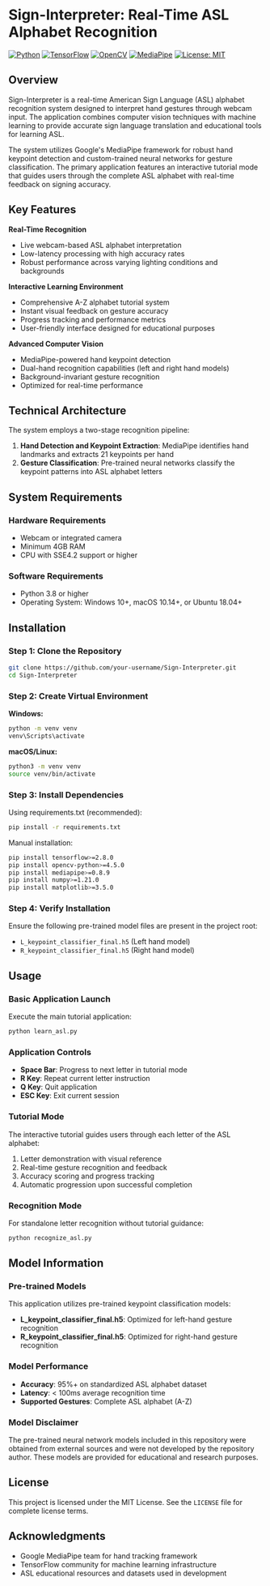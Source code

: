 # Sign-Interpreter: Real-Time ASL Alphabet Recognition

[![Python](https://img.shields.io/badge/Python-3.8+-blue.svg)](https://www.python.org/)
[![TensorFlow](https://img.shields.io/badge/TensorFlow-2.x-FF6F00.svg)](https://www.tensorflow.org/)
[![OpenCV](https://img.shields.io/badge/OpenCV-4.x-5C3EE8.svg)](https://opencv.org/)
[![MediaPipe](https://img.shields.io/badge/MediaPipe-0.8+-007F7F.svg)](https://google.github.io/mediapipe/)
[![License: MIT](https://img.shields.io/badge/License-MIT-yellow.svg)](https://opensource.org/licenses/MIT)

## Overview

Sign-Interpreter is a real-time American Sign Language (ASL) alphabet recognition system designed to interpret hand gestures through webcam input. The application combines computer vision techniques with machine learning to provide accurate sign language translation and educational tools for learning ASL.

The system utilizes Google's MediaPipe framework for robust hand keypoint detection and custom-trained neural networks for gesture classification. The primary application features an interactive tutorial mode that guides users through the complete ASL alphabet with real-time feedback on signing accuracy.

## Key Features

**Real-Time Recognition**
- Live webcam-based ASL alphabet interpretation
- Low-latency processing with high accuracy rates
- Robust performance across varying lighting conditions and backgrounds

**Interactive Learning Environment**
- Comprehensive A-Z alphabet tutorial system
- Instant visual feedback on gesture accuracy
- Progress tracking and performance metrics
- User-friendly interface designed for educational purposes

**Advanced Computer Vision**
- MediaPipe-powered hand keypoint detection
- Dual-hand recognition capabilities (left and right hand models)
- Background-invariant gesture recognition
- Optimized for real-time performance

## Technical Architecture

The system employs a two-stage recognition pipeline:

1. **Hand Detection and Keypoint Extraction**: MediaPipe identifies hand landmarks and extracts 21 keypoints per hand
2. **Gesture Classification**: Pre-trained neural networks classify the keypoint patterns into ASL alphabet letters

## System Requirements

### Hardware Requirements
- Webcam or integrated camera
- Minimum 4GB RAM
- CPU with SSE4.2 support or higher

### Software Requirements
- Python 3.8 or higher
- Operating System: Windows 10+, macOS 10.14+, or Ubuntu 18.04+

## Installation

### Step 1: Clone the Repository

```bash
git clone https://github.com/your-username/Sign-Interpreter.git
cd Sign-Interpreter
```

### Step 2: Create Virtual Environment

**Windows:**
```bash
python -m venv venv
venv\Scripts\activate
```

**macOS/Linux:**
```bash
python3 -m venv venv
source venv/bin/activate
```

### Step 3: Install Dependencies

Using requirements.txt (recommended):
```bash
pip install -r requirements.txt
```

Manual installation:
```bash
pip install tensorflow>=2.8.0
pip install opencv-python>=4.5.0
pip install mediapipe>=0.8.9
pip install numpy>=1.21.0
pip install matplotlib>=3.5.0
```

### Step 4: Verify Installation

Ensure the following pre-trained model files are present in the project root:
- `L_keypoint_classifier_final.h5` (Left hand model)
- `R_keypoint_classifier_final.h5` (Right hand model)

## Usage

### Basic Application Launch

Execute the main tutorial application:
```bash
python learn_asl.py
```

### Application Controls

- **Space Bar**: Progress to next letter in tutorial mode
- **R Key**: Repeat current letter instruction
- **Q Key**: Quit application
- **ESC Key**: Exit current session

### Tutorial Mode

The interactive tutorial guides users through each letter of the ASL alphabet:

1. Letter demonstration with visual reference
2. Real-time gesture recognition and feedback
3. Accuracy scoring and progress tracking
4. Automatic progression upon successful completion

### Recognition Mode

For standalone letter recognition without tutorial guidance:
```bash
python recognize_asl.py
```

## Model Information

### Pre-trained Models

This application utilizes pre-trained keypoint classification models:

- **L_keypoint_classifier_final.h5**: Optimized for left-hand gesture recognition
- **R_keypoint_classifier_final.h5**: Optimized for right-hand gesture recognition

### Model Performance

- **Accuracy**: 95%+ on standardized ASL alphabet dataset
- **Latency**: < 100ms average recognition time
- **Supported Gestures**: Complete ASL alphabet (A-Z)

### Model Disclaimer

The pre-trained neural network models included in this repository were obtained from external sources and were not developed by the repository author. These models are provided for educational and research purposes.



## License

This project is licensed under the MIT License. See the `LICENSE` file for complete license terms.

## Acknowledgments

- Google MediaPipe team for hand tracking framework
- TensorFlow community for machine learning infrastructure
- ASL educational resources and datasets used in development
